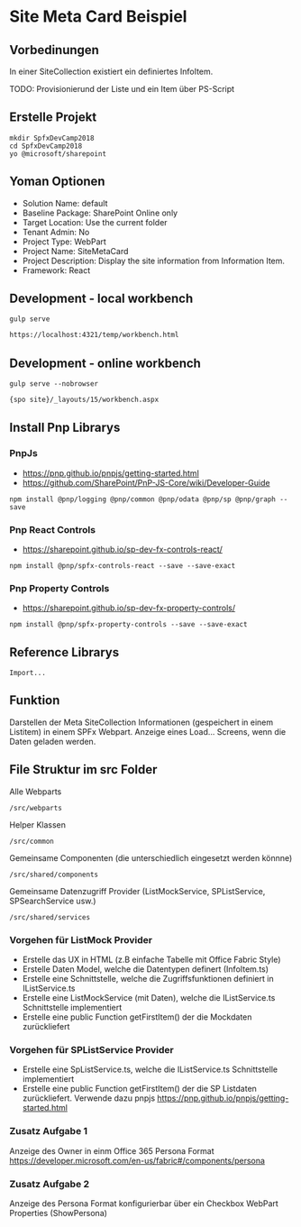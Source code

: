 # Site Meta Card Beispiel

## Vorbedinungen
In einer SiteCollection existiert ein definiertes InfoItem.

TODO: Provisionierund der Liste und ein Item über PS-Script

## Erstelle Projekt

```bs
mkdir SpfxDevCamp2018
cd SpfxDevCamp2018
yo @microsoft/sharepoint
```

## Yoman Optionen

- Solution Name: default
- Baseline Package: SharePoint Online only
- Target Location: Use the current folder
- Tenant Admin: No
- Project Type: WebPart
- Project Name: SiteMetaCard
- Project Description: Display the site information from Information Item.
- Framework: React

## Development - local workbench

```bs
gulp serve
```

```html
https://localhost:4321/temp/workbench.html
```

## Development - online workbench

```bs
gulp serve --nobrowser
```

```html
{spo site}/_layouts/15/workbench.aspx
```


## Install Pnp Librarys

### PnpJs

- <https://pnp.github.io/pnpjs/getting-started.html>
- <https://github.com/SharePoint/PnP-JS-Core/wiki/Developer-Guide>

```bs
npm install @pnp/logging @pnp/common @pnp/odata @pnp/sp @pnp/graph --save
```

### Pnp React Controls

- <https://sharepoint.github.io/sp-dev-fx-controls-react/>

```bs
npm install @pnp/spfx-controls-react --save --save-exact
```

### Pnp Property Controls

- <https://sharepoint.github.io/sp-dev-fx-property-controls/>

```bs
npm install @pnp/spfx-property-controls --save --save-exact
```

## Reference Librarys

```tsx
Import...
```

## Funktion
Darstellen der Meta SiteCollection Informationen (gespeichert in einem Listitem) in einem SPFx Webpart. Anzeige eines Load... Screens, wenn die Daten geladen werden.

## File Struktur im src Folder

Alle Webparts

```bs
/src/webparts
```

Helper Klassen

```bs
/src/common
```

Gemeinsame Componenten (die unterschiedlich eingesetzt werden könnne)

```bs
/src/shared/components
```

Gemeinsame Datenzugriff Provider (ListMockService, SPListService, SPSearchService usw.)

```bs
/src/shared/services
```

### Vorgehen für ListMock Provider

- Erstelle das UX in HTML (z.B einfache Tabelle mit Office Fabric Style)
- Erstelle Daten Model, welche die Datentypen definert (InfoItem.ts)
- Erstelle eine Schnittstelle, welche die Zugriffsfunktionen definiert in IListService.ts
- Erstelle eine ListMockService (mit Daten), welche die IListService.ts Schnittstelle implementiert
- Erstelle eine public Function getFirstItem() der die Mockdaten zurückliefert

### Vorgehen für SPListService Provider

- Erstelle eine SpListService.ts, welche die IListService.ts Schnittstelle implementiert
- Erstelle eine public Function getFirstItem() der die SP Listdaten zurückliefert. Verwende dazu pnpjs https://pnp.github.io/pnpjs/getting-started.html

### Zusatz Aufgabe 1

Anzeige des Owner in einm Office 365 Persona Format https://developer.microsoft.com/en-us/fabric#/components/persona

### Zusatz Aufgabe 2

Anzeige des Persona Format konfigurierbar über ein Checkbox WebPart Properties (ShowPersona)